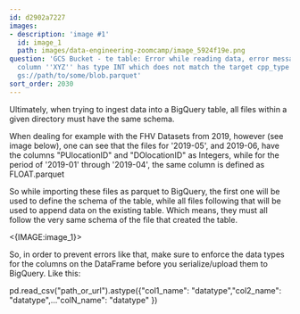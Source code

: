 ```yaml
---
id: d2902a7227
images:
- description: 'image #1'
  id: image_1
  path: images/data-engineering-zoomcamp/image_5924f19e.png
question: 'GCS Bucket - te table: Error while reading data, error message: Parquet
  column ''XYZ'' has type INT which does not match the target cpp_type DOUBLE. File:
  gs://path/to/some/blob.parquet'
sort_order: 2030
---
```


Ultimately, when trying to ingest data into a BigQuery table, all files within a given directory must have the same schema.

When dealing for example with the FHV Datasets from 2019, however (see image below), one can see that the files for '2019-05', and 2019-06, have the columns "PUlocationID" and "DOlocationID" as Integers, while for the period of '2019-01' through '2019-04', the same column is defined as FLOAT.parquet

So while importing these files as parquet to BigQuery, the first one will be used to define the schema of the table, while all files following that will be used to append data on the existing table. Which means, they must all follow the very same schema of the file that created the table.

<{IMAGE:image_1}>

So, in order to prevent errors like that, make sure to enforce the data types for the columns on the DataFrame before you serialize/upload them to BigQuery. Like this:

pd.read_csv("path_or_url").astype({"col1_name": "datatype","col2_name": "datatype",..."colN_name": "datatype" })

